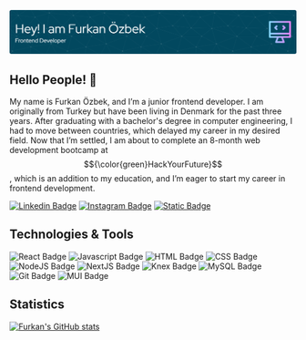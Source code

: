 ![Header](./header3.png)
## Hello People! :wave:

My name is Furkan Özbek, and I’m a junior frontend developer. I am originally from Turkey but have been living in Denmark for the past three years. After graduating with a bachelor's degree in computer engineering, I had to move between countries, which delayed my career in my desired field. Now that I’m settled, I am about to complete an 8-month web development bootcamp at $${\color{green}HackYourFuture}$$, which is an addition to my education, and I’m eager to start my career in frontend development.

[![Linkedin Badge](https://img.shields.io/badge/LinkedIn-0077B5?style=for-the-badge&logo=linkedin&logoColor=white)](https://www.linkedin.com/in/furkan-%C3%B6zbek-151926127/)
[![Instagram Badge](https://img.shields.io/badge/Instagram-E4405F?style=for-the-badge&logo=instagram&logoColor=white)](https://www.instagram.com/fu.ozbek/)
[![Static Badge](https://img.shields.io/badge/My%20own%20website-02b2a0?style=for-the-badge&logo=web&logoColor=white)](https://www.furkanozbek.dk)  



## Technologies & Tools  
![React Badge](https://img.shields.io/badge/React-61DAFB.svg?style=for-the-badge&logo=React&logoColor=black)
![Javascript Badge](https://img.shields.io/badge/JavaScript-F7DF1E.svg?style=for-the-badge&logo=JavaScript&logoColor=black)
![HTML Badge](https://img.shields.io/badge/HTML5-E34F26.svg?style=for-the-badge&logo=HTML5&logoColor=white)
![CSS Badge](https://img.shields.io/badge/CSS-563d7c?&style=for-the-badge&logo=css3&logoColor=white)
![NodeJS Badge](https://img.shields.io/badge/Node.js-5FA04E.svg?style=for-the-badge&logo=nodedotjs&logoColor=white)
![NextJS Badge](https://img.shields.io/badge/Next.js-000000.svg?style=for-the-badge&logo=nextdotjs&logoColor=white)
![Knex Badge](https://img.shields.io/badge/Knex.js-D26B38.svg?style=for-the-badge&logo=knexdotjs&logoColor=white)
![MySQL Badge](https://img.shields.io/badge/MySQL-4479A1.svg?style=for-the-badge&logo=MySQL&logoColor=white)
![Git Badge](https://img.shields.io/badge/Git-F05032.svg?style=for-the-badge&logo=Git&logoColor=white)
![MUI Badge](https://img.shields.io/badge/MUI-007FFF.svg?style=for-the-badge&logo=MUI&logoColor=white)

## Statistics  
[![Furkan's GitHub stats](https://github-readme-stats.vercel.app/api?username=FurkannOzbek)](https://github.com/anuraghazra/github-readme-stats)
<!--
**FurkannOzbek/FurkannOzbek** is a ✨ _special_ ✨ repository because its `README.md` (this file) appears on your GitHub profile.

Here are some ideas to get you started:

- 🔭 I’m currently working on ...
- 🌱 I’m currently learning ...
- 👯 I’m looking to collaborate on ...
- 🤔 I’m looking for help with ...
- 💬 Ask me about ...
- 📫 How to reach me: ...
- 😄 Pronouns: ...
- ⚡ Fun fact: ...
-->
